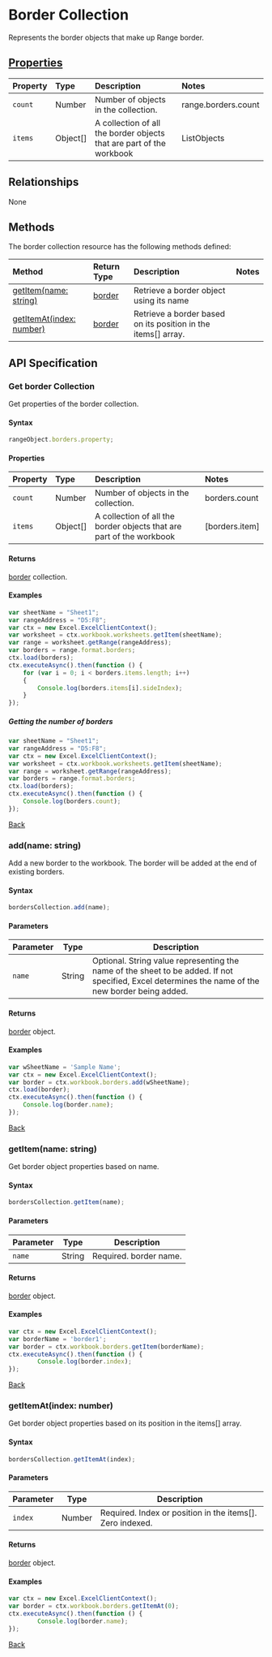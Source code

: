 # Border Collection 

Represents the border objects that make up Range border. 


## [Properties](#get-border-collection)

| Property         | Type    |Description|Notes |
|:-----------------|:--------|:----------|:-----|
|`count`| Number   | Number of objects in the collection.|range.borders.count|
|`items`| Object[] | A collection of all the border objects that are part of the workbook|ListObjects |

## Relationships

None

## Methods

The border collection resource has the following methods defined:

| Method     | Return Type    |Description|Notes  |
|:-----------------|:--------|:----------|:------|
|[getItem(name: string)](#getitemname-string)| [border](border.md)      |Retrieve a border object using its name||
|[getItemAt(index: number)](#getitematindex-number)| [border](border.md)     |Retrieve a border based on its position in the items[] array.||


## API Specification 

### Get border Collection

Get properties of the border collection. 

#### Syntax
```js
rangeObject.borders.property;
```

#### Properties

| Property         | Type    |Description|Notes |
|:-----------------|:--------|:----------|:-----|
|`count`| Number   | Number of objects in the collection.|borders.count|
|`items`| Object[] | A collection of all the border objects that are part of the workbook|[borders.item] |


#### Returns

[border](border.md) collection. 

#### Examples

```js
var sheetName = "Sheet1";
var rangeAddress = "D5:F8";
var ctx = new Excel.ExcelClientContext();
var worksheet = ctx.workbook.worksheets.getItem(sheetName);
var range = worksheet.getRange(rangeAddress);
var borders = range.format.borders;
ctx.load(borders);
ctx.executeAsync().then(function () {
	for (var i = 0; i < borders.items.length; i++)
	{
		Console.log(borders.items[i].sideIndex);
	}
});
```

##### Getting the number of borders

```js
var sheetName = "Sheet1";
var rangeAddress = "D5:F8";
var ctx = new Excel.ExcelClientContext();
var worksheet = ctx.workbook.worksheets.getItem(sheetName);
var range = worksheet.getRange(rangeAddress);
var borders = range.format.borders;
ctx.load(borders);
ctx.executeAsync().then(function () {
	Console.log(borders.count);
});
```
[Back](#properties)

### add(name: string)

Add a new border to the workbook. The border will be added at the end of existing borders.

#### Syntax
```js
bordersCollection.add(name);
```

#### Parameters

Parameter       | Type   | Description
--------------- | ------ | ------------
`name`  | String| Optional. String value representing the name of the sheet to be added. If not specified, Excel determines the name of the new border being added. 

#### Returns
[border](../resources/border.md) object.

#### Examples

```js
var wSheetName = 'Sample Name';
var ctx = new Excel.ExcelClientContext();
var border = ctx.workbook.borders.add(wSheetName);
ctx.load(border);
ctx.executeAsync().then(function () {
	Console.log(border.name);
});
```
[Back](#methods)

### getItem(name: string)

Get border object properties based on name.

#### Syntax
```js
bordersCollection.getItem(name);
```

#### Parameters

Parameter       | Type  | Description
--------------- | ------ | ------------
 `name`| String | Required. border name. 

#### Returns

[border](../resources/border.md) object.

#### Examples
```js
var ctx = new Excel.ExcelClientContext();
var borderName = 'border1';
var border = ctx.workbook.borders.getItem(borderName);
ctx.executeAsync().then(function () {
		Console.log(border.index);
});
```
[Back](#methods)


### getItemAt(index: number)

Get border object properties based on its position in the items[] array. 

#### Syntax
```js
bordersCollection.getItemAt(index);
```

#### Parameters

Parameter       | Type  | Description
--------------- | ------ | ------------
 `index`| Number | Required. Index or position in the items[]. Zero indexed.

#### Returns

[border](../resources/border.md) object.

#### Examples
```js
var ctx = new Excel.ExcelClientContext();
var border = ctx.workbook.borders.getItemAt(0);
ctx.executeAsync().then(function () {
		Console.log(border.name);
});
```
[Back](#methods)
